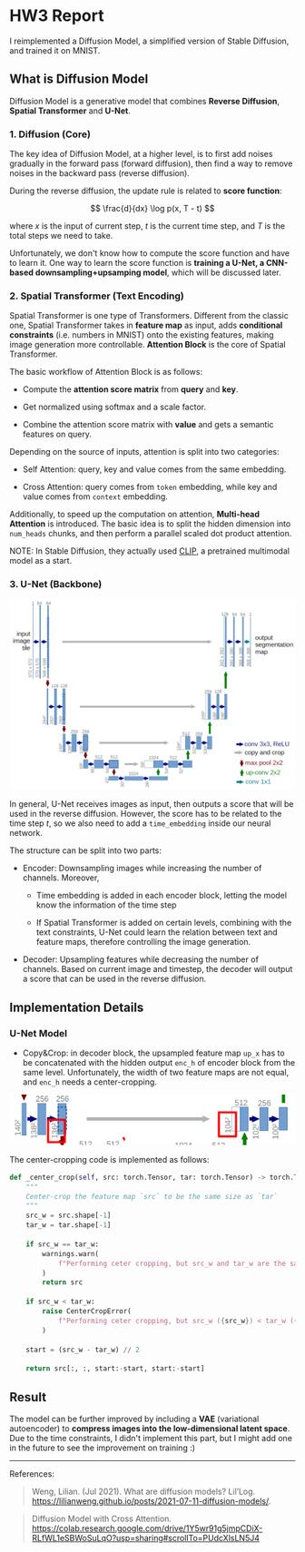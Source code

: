 # HW3 Report

I reimplemented a Diffusion Model, a simplified version of Stable Diffusion, and trained it on MNIST. 


## What is Diffusion Model

Diffusion Model is a generative model that combines 
**Reverse Diffusion**, 
**Spatial Transformer**
and **U-Net**.


### 1. Diffusion (Core)
The key idea of Diffusion Model, at a higher level, is to first add noises gradually in the forward pass (forward diffusion), then find a way to remove noises in the backward pass (reverse diffusion). 

During the reverse diffusion, the update rule is related to **score function**:

$$
    \frac{d}{dx} \log p(x, T - t)
$$

where $x$ is the input of current step, $t$ is the current time step, and $T$ is the total steps we need to take. 

Unfortunately, we don't know how to compute the score function and have to learn it. One way to learn the score function is **training a U-Net, a CNN-based downsampling+upsamping model**, which will be discussed later.

### 2. Spatial Transformer (Text Encoding)

Spatial Transformer is one type of Transformers. Different from the classic one, Spatial Transformer takes in **feature map** as input, adds **conditional constraints** (i.e. numbers in MNIST) onto the existing features, making image generation more controllable. **Attention Block** is the core of Spatial Transformer.

The basic workflow of Attention Block is as follows: 

- Compute the **attention score matrix** from **query** and **key**. 

- Get normalized using softmax and a scale factor. 

- Combine the attention score matrix with **value** and gets a semantic features on query. 

Depending on the source of inputs, attention is split into two categories:

- Self Attention: query, key and value comes from the same embedding.

- Cross Attention: query comes from `token` embedding, while key and value comes from `context` embedding.

Additionally, to speed up the computation on attention, **Multi-head Attention** is introduced. The basic idea is to 
split the hidden dimension into `num_heads` chunks, and then perform a parallel scaled dot product 
attention.

NOTE: In Stable Diffusion, they actually used [CLIP](https://github.com/openai/CLIP), a pretrained multimodal model as a start.


### 3. U-Net (Backbone)

![U-Net Architecture](../../../pics/u-net-architecture.png)

In general, U-Net receives images as input, then outputs a score that will be used in the reverse diffusion. 
However, the score has to be related to the time step $t$, so we also need to add a `time_embedding`
inside our neural network.

The structure can be split into two parts:

- Encoder: Downsampling images while increasing the number of channels. Moreover,

    - Time embedding is added in each encoder block, letting the model know the information of the time step

    - If Spatial Transformer is added on certain levels, combining with the text constraints, U-Net could learn the relation between text and feature maps, therefore controlling the image generation.

- Decoder: Upsampling features while decreasing the number of channels. Based on current image and timestep, the decoder will output a score that can be used in the reverse diffusion. 


## Implementation Details

### U-Net Model

- Copy&Crop: in decoder block, the upsampled feature map `up_x` has to be concatenated with the hidden output `enc_h` of encoder block from the same level. Unfortunately, the width of two feature maps are not equal, and `enc_h` needs a center-cropping. 

![Center and Crop](../../../pics/center-and-crop.png)

The center-cropping code is implemented as follows:

```python
def _center_crop(self, src: torch.Tensor, tar: torch.Tensor) -> torch.Tensor:
    """
    Center-crop the feature map `src` to be the same size as `tar`
    """
    src_w = src.shape[-1]
    tar_w = tar.shape[-1]

    if src_w == tar_w:
        warnings.warn(
            f"Performing ceter cropping, but src_w and tar_w are the same ({tar_w}), skipped"
        )
        return src

    if src_w < tar_w:
        raise CenterCropError(
            f"Performing ceter cropping, but src_w ({src_w}) < tar_w ({tar_w})"
        )

    start = (src_w - tar_w) // 2

    return src[:, :, start:-start, start:-start]
```

## Result


The model can be further improved by including a **VAE** (variational autoencoder) to **compress images into the low-dimensional latent space**. Due to the time constraints, I didn't implement this part, but I might add one in the future to see the improvement on training :)

---

References:

> Weng, Lilian. (Jul 2021). What are diffusion models? Lil’Log. https://lilianweng.github.io/posts/2021-07-11-diffusion-models/.

> Diffusion Model with Cross Attention. https://colab.research.google.com/drive/1Y5wr91g5jmpCDiX-RLfWL1eSBWoSuLqO?usp=sharing#scrollTo=PUdcXlsLN5J4


